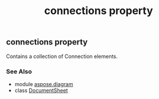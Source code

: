 ﻿---
title: connections property
second_title: Aspose.Diagram for Python via .NET API References
description: 
type: docs
weight: 50
url: /python-net/aspose.diagram/documentsheet/connections/
is_root: false
---

## connections property


Contains a collection of Connection elements.

### See Also
* module [aspose.diagram](../../)
* class [DocumentSheet](/diagram/python-net/aspose.diagram/documentsheet)
